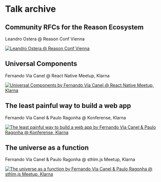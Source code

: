 # Talk archive

## Community RFCs for the Reason Ecosystem

Leandro Ostera @ Reason Conf Vienna

[![Leandro Ostera @ Reason Conf Vienna](https://img.youtube.com/vi/6zCoCLAdBZc/0.jpg)](https://www.youtube.com/watch?v=6zCoCLAdBZc)


## Universal Components

Fernando Vía Canel @ React Native Meetup, Klarna

[![Universal Components by Fernando Vía Canel @ React Native Meetup, Klarna](https://img.youtube.com/vi/q51dNnSmiFQ/0.jpg)](https://www.youtube.com/watch?v=q51dNnSmiFQ)

## The least painful way to build a web app

Fernando Vía Canel & Paulo Ragonha @ Konferense,  Klarna

[![The least painful way to build a web app by Fernando Vía Canel & Paulo Ragonha @ Konferense, Klarna](https://img.youtube.com/vi/_raCnl0JpYI/0.jpg)](https://www.youtube.com/watch?v=_raCnl0JpYI)

## The universe as a function

Fernando Vía Canel & Paulo Ragonha @ sthlm.js Meetup, Klarna

[![The universe as a function by Fernando Vía Canel & Paulo Ragonha @ sthlm.js Meetup, Klarna](https://img.youtube.com/vi/i_K2ERHINKI/0.jpg)](https://www.youtube.com/watch?v=i_K2ERHINKI)
